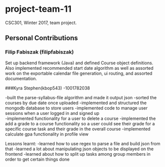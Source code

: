 # project-team-11
CSC301, Winter 2017, team project.

## Personal Contributions

### Filip Fabiszak (filipfabiszak)

Set up backend framework (Java) and defined Course object definitions. Also implemented recommended start date algorithm as well as assorted work on the exportable calendar file generation, ui routing, and assorted documentation.

###Kyra Stephen(kbop543) -1001782038

-built the parse-syllabus-file algorithm and made it output json 
-sorted the courses by due date once uploaded
-implemented and structured the mongodb database to store users
-implemented code to manage user sessions when a user logged in and signed up  
-implemented functionality for a user to delete a course
-implemented the add a grade to a course functionality so a user could see their grade for a specific course task and their grade in the overall course
-implemented calculate gpa functionality in profile view

Lessons learnt: 
-learned how to use regex to parse a file and build json from that 
-learned a lot about manipulating json objects to be displayed on the frontend
-learned about how to split up tasks among group members in order to get certain things done

